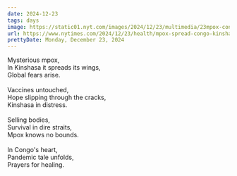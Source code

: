 ```yaml
---
date: 2024-12-23
tags: days
image: https://static01.nyt.com/images/2024/12/23/multimedia/23mpox-congo-01-hlbc/23mpox-congo-01-hlbc-facebookJumbo.jpg
url: https://www.nytimes.com/2024/12/23/health/mpox-spread-congo-kinshasa.html
prettyDate: Monday, December 23, 2024
---
```

Mysterious mpox,  <br>In Kinshasa it spreads its wings,  <br>Global fears arise.<br><br>Vaccines untouched,  <br>Hope slipping through the cracks,  <br>Kinshasa in distress.<br><br>Selling bodies,  <br>Survival in dire straits,  <br>Mpox knows no bounds.<br><br>In Congo's heart,  <br>Pandemic tale unfolds,  <br>Prayers for healing.